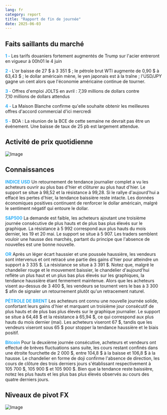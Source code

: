 ```yaml
---
lang: fr
category: report
title: "Rapport de fin de journée"
date: 2025-06-03
---
```



<h2>Faits saillants du marché</h2>
<strong style="color: #2caef7;">1 - </strong> Les tarifs douaniers fortement augmentés de Trump sur l'acier entreront en vigueur à 00h01 le 4 juin

<strong style="color: #2caef7;">2 - </strong> L'or baisse de 27 $ à 3 351 $ ; le pétrole brut WTI augmente de 0,90 $ à 63,43 $ ; le dollar américain mène, le yen japonais est à la traîne ; l'USD/JPY gagne un cent alors que l'économie américaine continue de tourner.

<strong style="color: #2caef7;">3 - </strong> Offres d'emploi JOLTS en avril : 7,39 millions de dollars contre 7,10 millions de dollars attendus

<strong style="color: #2caef7;">4 - </strong> La Maison Blanche confirme qu'elle souhaite obtenir les meilleures offres d'accord commercial d'ici mercredi

<strong style="color: #2caef7;">5 - </strong> BOA : La réunion de la BCE de cette semaine ne devrait pas être un événement. Une baisse de taux de 25 pb est largement attendue.



<h2>Activité de prix quotidienne</h2>
<img src="https://markleighedu.github.io/img/Jun-2025/03-Jun-2025/price.jpg" alt="Image"/>

<h2>Connaissances</h2>
<strong style="color: #2caef7;">INDICE USD</strong> Un retournement de tendance journalier complet a vu les acheteurs ouvrir au plus bas d'hier et clôturer au plus haut d'hier. Le support se situe à 98,52 et la résistance à 99,28. Si le rallye d'aujourd'hui a effacé les pertes d'hier, la tendance baissière reste intacte. Les données économiques positives continuent de renforcer le dollar américain, malgré le sentiment négatif qui entoure le dollar.

<strong style="color: #2caef7;">S&P500</strong> La demande est faible, les acheteurs ajoutant une troisième journée consécutive de plus hauts et de plus bas plus élevés sur le graphique. La résistance à 5 992 correspond aux plus hauts du mois dernier, les 19 et 20 mai. Le support se situe à 5 907. Les traders semblent vouloir une hausse des marchés, partant du principe que l'absence de nouvelles est une bonne nouvelle.

<strong style="color: #2caef7;">OR</strong> Après un léger écart haussier et une poussée haussière, les vendeurs sont intervenus et ont retracé une partie des gains d'hier pour atteindre un support à 3 335 $. La résistance se situe à 3 391 $. Notez que, malgré le chandelier rouge et le mouvement baissier, le chandelier d'aujourd'hui reflète un plus haut et un plus bas plus élevés sur les graphiques, la tendance haussière étant fermement maintenue. Alors que les acheteurs visent au-dessus de 3 400 $, les vendeurs se tournent vers le bas à 3 300 $ afin de signaler un retournement plutôt qu'un retracement naturel.

<strong style="color: #2caef7;">PÉTROLE DE BRENT</strong> Les acheteurs ont connu une nouvelle journée solide, confortant leurs gains d'hier et marquant un troisième jour consécutif de plus hauts et de plus bas plus élevés sur le graphique journalier. Le support se situe à 64,48 $ et la résistance à 65,94 $, ce qui correspond aux plus hauts du mois dernier (mai). Les acheteurs viseront 67 $, tandis que les vendeurs viseront sous 65 $ pour stopper la tendance haussière et le biais positif.

<strong style="color: #2caef7;">Bitcoin</strong> Pour la deuxième journée consécutive, acheteurs et vendeurs ont effectué de brèves fluctuations sans suite, les cours restant confinés dans une étroite fourchette de 2 000 $, entre 104,8 $ à la baisse et 106,8 $ à la hausse. Le chandelier en forme de doji confirme l'absence de direction, les cours de clôture des trois derniers jours s'établissant respectivement à 105 700 $, 105 900 $ et 105 900 $. Bien que la tendance reste baissière, notez les plus hauts et les plus bas plus élevés observés au cours des quatre derniers jours.



<h2>Niveaux de pivot FX</h2>
<img src="https://markleighedu.github.io/img/Jun-2025/03-Jun-2025/pivot.jpg" alt="Image"/>